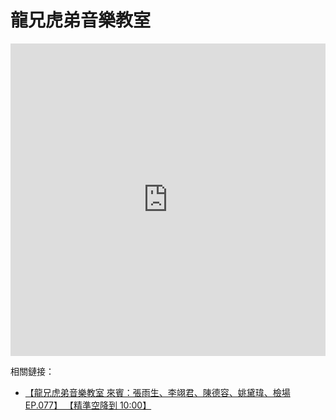 # 龍兄虎弟音樂教室

<iframe src="https://player.bilibili.com/player.html?isOutside=true&aid=113173260668286&bvid=BV17AtBeYEAA&cid=25942229351&p=1&high_quality=1&danmaku=0&autoplay=0&t=600" allowfullscreen="allowfullscreen" width="100%" height="500" scrolling="no" frameborder="0" sandbox="allow-top-navigation allow-same-origin allow-forms allow-scripts"></iframe>

相關鏈接：

-   [【龍兄虎弟音樂教室 來賓：張雨生、李翊君、陳德容、姚黛瑋、檢場 EP.077】 【精準空降到 10:00】](https://www.bilibili.com/video/BV17AtBeYEAA/?share_source=copy_web&vd_source=fad40f97dea8d113ff02fe4f125b5f0d&t=600)
